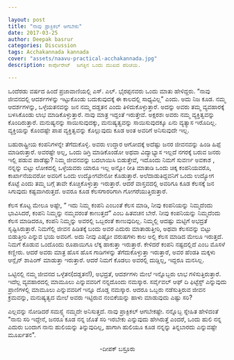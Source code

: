 ```yaml
---

layout: post
title: "ನಾವು ಪ್ರಾಕ್ಟಿಕಲ್ ಆಗಬೇಕು"
date: 2017-03-25
author: Deepak basrur
categories: Discussion
tags: Acchakannada kannada 
cover: "assets/naavu-practical-acchakannada.jpg"
description: ಕಾರ್ಪೊರೇಟ್  ಜಗತ್ತಿನ ಒಂದು ಮುಖದ ಪರಿಚಯ.

---
```

 ಒಂದೆರಡು ವರ್ಷದ ಹಿಂದೆ ಪ್ರಜಾವಾಣಿಯಲ್ಲಿ ಎಸ್. ಎಲ್. ಭೈರಪ್ಪನವರು ಒಂದು ಮಾತು ಹೇಳಿದ್ದರು. “ನಾವು ಜೀವನದಲ್ಲಿ ಆದರ್ಶಗಳನ್ನು ಇಟ್ಟುಕೊಂಡು ಬದುಕುವುದಕ್ಕೆ ಈ ಕಾಲದಲ್ಲಿ ಸಾಧ್ಯವಿಲ್ಲ” ಎಂದು. ಅದು ನಿಜ ಕೂಡ. ನಮ್ಮ ಆದರ್ಶಗಳನ್ನು, ಒಳ್ಳೆಯತನವನ್ನು ಜನ ನಮ್ಮ ದಡ್ಡತನ ಎಂದು ತಿಳಿದುಕೊಳ್ಳುತ್ತಾರೆ. ಅದನ್ನು ಅವರು ತಮ್ಮ ವ್ಯವಹಾರಕ್ಕೆ ಬಳಸಿಕೊಂಡು ಲಾಭ ಮಾಡಿಕೊಳ್ಳುತ್ತಾರೆ. ನಾವು ಮಾತ್ರ ಇದ್ದಂತೆ ಇರುತ್ತೇವೆ. ಅಕ್ಷರಶಃ ಅವರು ನಮ್ಮ ವ್ಯಕ್ತಿತ್ವವನ್ನು ಕೊಂದಿರುತ್ತಾರೆ. ಮನುಷ್ಯನನ್ನು ಸಾಯಿಸುವುದಕ್ಕು, ಮನುಷ್ಯತ್ವವನ್ನು ಸಾಯಿಸುವುದಕ್ಕೂ ಏನು ವ್ಯತ್ಯಾಸ ಇರೊದಿಲ್ಲ. ವ್ಯಕ್ತಿಯನ್ನು ಕೊಂದಷ್ಟೇ ಪಾಪ ವ್ಯಕ್ತಿತ್ವವನ್ನು ಕೊಲ್ಲುವುದು ಕೂಡ ಅಂತ ಅವರಿಗೆ ಅನಿಸುವುದೇ ಇಲ್ಲ.<!--more-->

 ಬಹುರಾಷ್ಟ್ರೀಯ ಕಂಪನಿಗಳನ್ನೇ ತೆಗೆದುಕೊಳ್ಳಿ. ಅವರು ಉದ್ಧಾರ ಆಗೋದಕ್ಕೆ ಅದೆಷ್ಟು ಜನರ ಜೀವನವನ್ನು ಹಿಂಡಿ ಹಿಪ್ಪೆ ಮಾಡಿರುತ್ತಾರೆ. ಅವರಷ್ಟೇ ಅಲ್ಲ, ಒಂದು ಡಿಗ್ರಿ ಮಾಡಿಕೊಂಡೋ ಅಥವಾ ವಿದ್ಯಾಭ್ಯಾಸ ಇಲ್ಲದೆ ನಗರಕ್ಕೆ ಬರುವ ಜನರು ಇಲ್ಲಿ ಪಡುವ ಪಾಡೆಷ್ಟು? ನಿಮ್ಮ ಜೀವನವನ್ನು ಬದಲಾಯಿಸಿ ಬಿಡುತ್ತೇವೆ, ಇದೊಂದು ನಿಮಗೆ ಸುವರ್ಣ ಅವಕಾಶ , ನನ್ನನ್ನು ಬಿಟ್ಟು ಲೋಕದಲ್ಲಿ ಒಳ್ಳೆಯವರು ಯಾರೂ ಇಲ್ಲ ಅನ್ನೋ ರೀತಿ ಮಾತಾಡಿ ಒಂದು ಚಿಕ್ಕ ಕಂಪನಿಯವರೊ, ಕಾರ್ಖಾನೆಯವರೋ  ಅವರಿಗೆ ಒಂದು ಉದ್ಯೋಗವೇನೋ ಕೊಡುತ್ತಾರೆ. ಅಲೆದಾಡುತಿದ್ದವನಿಗೆ ಒಂದು ಉದ್ಯೋಗ ಕೊಟ್ಟೆ ಎಂದು ತಮ್ಮ ಬಗ್ಗೆ ತಾವೇ ಕೊಚ್ಚಿಕೊಳ್ಳುತ್ತಾ ಇರುತ್ತಾರೆ. ಆದರೆ ವಾಸ್ತವದಲ್ಲಿ ಅವರಿಗೂ ಕೂಡ ಕೆಲಸಕ್ಕೆ ಜನ ಸಿಗುವುದು ಕಷ್ಟವಾಗಿರುತ್ತದೆ. ಅವರೂ ಕೂಡ ಕೆಲಸಗಾರರಿಗಾಗಿ ಗೋಗರೆಯುತ್ತಿರುತ್ತಾರೆ.
 
ಕೆಲಸ ಕೊಟ್ಟ ಮೇಲೂ ಅಷ್ಟೇ, “ ಇದು ನಿಮ್ಮ ಕಂಪನಿ ಎಂಬಂತೆ ಕೆಲಸ ಮಾಡಿ, ನೀವು ಕಂಪನಿಯನ್ನು ನಿಮ್ಮದೆಂದು ಭಾವಿಸಿದರೆ, ಕಂಪನಿ ನಿಮ್ಮನ್ನು ನಮ್ಮವರಂತೆ ಕಾಣುತ್ತದೆ“ ಎಂಬ ಹಿತವಚನ ಬೇರೆ. ನೀವು ಕಂಪನಿಯನ್ನು ನಿಮ್ಮದೆಂದು ಕೆಲಸ ಮಾಡಿದರೂ, ಕಂಪನಿ ನಿಮ್ಮನ್ನು ಅವರಲ್ಲಿ ಒಬ್ಬರಂತೆ ಕಾಣುವುದಿಲ್ಲ. ನಿಮ್ಮಲ್ಲಿ ಆದಷ್ಟು ಮಟ್ಟಿಗೆ ಅಭದ್ರತೆ ಸೃಷ್ಟಿಸಿರುತ್ತಾರೆ. ನಿಮಗೆಲ್ಲಿ ಜೀವನ ಹಿಡಿತಕ್ಕೆ ಬಂದು ಅವರ ಎದುರು ಮಾತಾಡುತ್ತೀರಿ, ಅಥವಾ ಕೆಲಸವನ್ನು ಬಿಟ್ಟು ಬಿಡುತ್ತೀರಿ ಎನ್ನುವ ಭಯ ಅವರಿಗೆ. ಅದು ನೀವು ಎಷ್ಟೋ ವರುಷಗಳು ಕಾಲ ಅಲ್ಲಿ ಕೆಲಸ ಮಾಡಿದ ಮೇಲೂ ಇರುತ್ತದೆ. ನಿಮಗೆ ಕೊಡುವ ಒಂದೊಂದು ರೂಪಾಯಿಗೂ ಲೆಕ್ಕ ಹಾಕುತ್ತಾ ಇರುತ್ತಾರೆ. ಕೇಳಿದರೆ ಕಂಪನಿ ನಷ್ಟದಲ್ಲಿದೆ ಎಂಬ ಮೊಸಳೆ ಕಣ್ಣೀರು. ಆದರೆ ಅವರು ಮಾತ್ರ ಹೊಸ ಹೊಸ ಗಾಡಿಗಳನ್ನು ತೆಗೆದುಕೊಳ್ಳುತ್ತಾ ಇರುತ್ತಾರೆ, ಅವರ ಹೆಂಡತಿ ಮಕ್ಕಳು ಆನ್ಲೈನ್ ಶಾಪಿಂಗ್ ಮಾಡುತ್ತಾ ಇರುತ್ತಾರೆ. ಆದರೆ ನಿಮಗೆ ಕೊಡಲು ಅವರಲ್ಲಿ ದುಡ್ಡಿಲ್ಲ, ಇದ್ದರೂ ಮನಸಿಲ್ಲ.

ಒಟ್ಟಿನಲ್ಲಿ ನಮ್ಮ ಜೀವನದ ಒಳ್ಳೆತನ(ದಡ್ಡತನ!), ಅಭದ್ರತೆ, ಆದರ್ಶಗಳು ಮೇಲೆ ಇನ್ನೊಬ್ಬರು ಲಾಭ ಗಳಿಸುತ್ತಿರುತ್ತಾರೆ. ಇದೆಲ್ಲ ವ್ಯವಹಾರದಲ್ಲಿ ಮಾಮೂಲು ಎನ್ನುವವರಿಗೆ ನನ್ನದೊಂದು ನಮಸ್ಕಾರ. ಸರ್ವೈವಲ್ ಆಫ್ ದಿ ಫಿಟ್ಟೆಸ್ಟ್ ಎನ್ನುವುದು ಪ್ರಾಣಿಗಳಲ್ಲಿ ಮಾಮೂಲು ಎನ್ನುವವರಿಗೆ ಇನ್ನೂ ದೊಡ್ಡ ನಮಸ್ಕಾರ. ಆದರೂ ಒಬ್ಬರು ನಡೆಸುತ್ತಿರುವ ಜೀವನ ಕ್ರಮವನ್ನು, ಮನುಷ್ಯತ್ವದ ಮೇಲೆ ಅವರು ಇಟ್ಟಿರುವ ನಂಬಿಕೆಯನ್ನು ಹಾಳು ಮಾಡುವುದು ಎಷ್ಟು ಸರಿ?

ಎಲ್ಲವನ್ನು ನೋಡಿದರೆ ಸಮಸ್ಸ್ಯೆ ನಮ್ಮದೇ ಅನಿಸುತ್ತದೆ. ನಾವು ಪ್ರಾಕ್ಟಿಕಲ್ ಆಗಬೇಕಷ್ಟೇ. ನನ್ನೊಬ್ಬ ಸ್ನೇಹಿತ ಹೇಳಿದಂತೆ “ನಾನು ಸರಿ ಇದ್ದೇನೆ, ಜನರೂ ಕೂಡ ನನ್ನ ಜೊತೆ ಸರಿ ಇರಬೇಕು ಎನ್ನುವುದು ಹೇಗಿರುತ್ತೆ ಎಂದರೆ, ಒಂದು ಹುಲಿ ನನ್ನ ಎದುರು ಬಂದಾಗ ನಾನು ಹುಲಿಯನ್ನು ತಿನ್ನುವುದಿಲ್ಲ, ಹಾಗಾಗಿ ಹುಲಿಯೂ ಕೂಡ ನನ್ನನ್ನು ತಿನ್ನಬಾರದು ಎನ್ನುವಷ್ಟೇ ಮೂರ್ಖತನ".

<p align = "center">-ದೀಪಕ್ ಬಸ್ರೂರು</p>